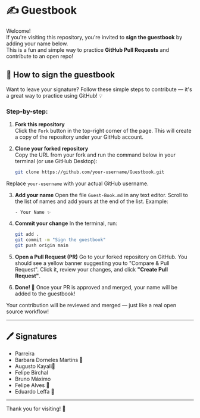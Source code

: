 # ✍️ Guestbook

Welcome!  
If you're visiting this repository, you're invited to **sign the guestbook** by adding your name below.  
This is a fun and simple way to practice **GitHub Pull Requests** and contribute to an open repo!

## 📌 How to sign the guestbook

Want to leave your signature? Follow these simple steps to contribute — it's a great way to practice using GitHub! 💡

### Step-by-step:

1. **Fork this repository**  
   Click the `Fork` button in the top-right corner of the page. This will create a copy of the repository under your GitHub account.

2. **Clone your forked repository**  
   Copy the URL from your fork and run the command below in your terminal (or use GitHub Desktop):
   ```bash
   git clone https://github.com/your-username/Guestbook.git
Replace `your-username` with your actual GitHub username.


3. **Add your name**
   Open the file `Guest-Book.md` in any text editor.
   Scroll to the list of names and add yours at the end of the list. Example:

   ```
   - Your Name ✨
4. **Commit your change**
   In the terminal, run:

   ```bash
   git add .
   git commit -m "Sign the guestbook"
   git push origin main
   ```

5. **Open a Pull Request (PR)**
   Go to your forked repository on GitHub. You should see a yellow banner suggesting you to "Compare & Pull Request".
   Click it, review your changes, and click **"Create Pull Request"**.

6. **Done! 🎉**
   Once your PR is approved and merged, your name will be added to the guestbook!

Your contribution will be reviewed and merged — just like a real open source workflow!

---

## 🖊️ Signatures
- Parreira
- Barbara Dorneles Martins 💙
- Augusto Kayali🗿
- Felipe Birchal
- Bruno Máximo
- Felipe Alves 🚀
- Eduardo Leffa 📖

---

Thank you for visiting! 🙌
